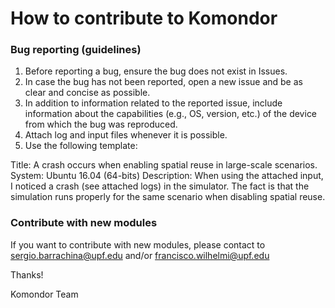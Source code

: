 # How to contribute to Komondor

### Bug reporting (guidelines)

1) Before reporting a bug, ensure the bug does not exist in Issues.
2) In case the bug has not been reported, open a new issue and be as clear and concise as possible.
3) In addition to information related to the reported issue, include information about the capabilities (e.g., OS, version, etc.) of the device from which the bug was reproduced.
4) Attach log and input files whenever it is possible.
5) Use the following template:

Title: A crash occurs when enabling spatial reuse in large-scale scenarios. 
System: Ubuntu 16.04 (64-bits)
Description: When using the attached input, I noticed a crash (see attached logs) in the simulator. The fact is that the simulation runs properly for the same scenario when disabling spatial reuse.

### Contribute with new modules

If you want to contribute with new modules, please contact to sergio.barrachina@upf.edu and/or francisco.wilhelmi@upf.edu




Thanks!

Komondor Team

